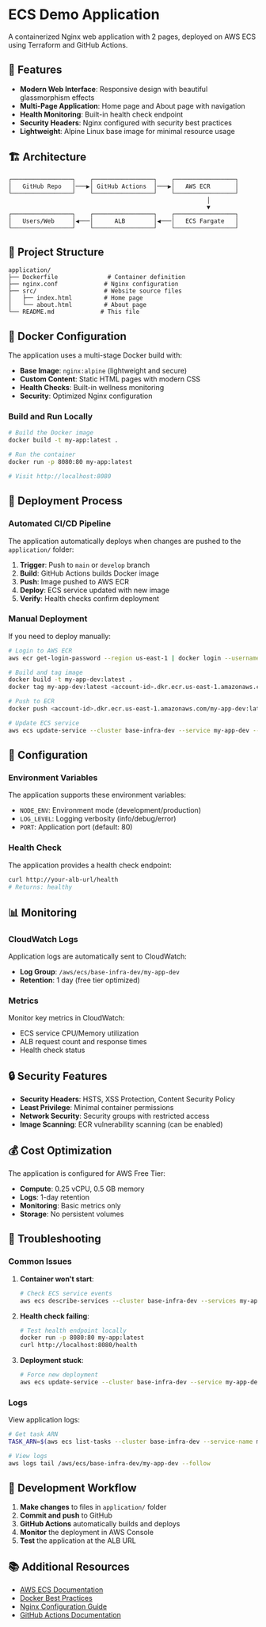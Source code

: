 # ECS Demo Application

A containerized Nginx web application with 2 pages, deployed on AWS ECS using Terraform and GitHub Actions.

## 🌟 Features

- **Modern Web Interface**: Responsive design with beautiful glassmorphism effects
- **Multi-Page Application**: Home page and About page with navigation
- **Health Monitoring**: Built-in health check endpoint
- **Security Headers**: Nginx configured with security best practices
- **Lightweight**: Alpine Linux base image for minimal resource usage

## 🏗️ Architecture

```
┌─────────────────┐    ┌─────────────────┐    ┌─────────────────┐
│   GitHub Repo   │───▶│ GitHub Actions  │───▶│   AWS ECR       │
└─────────────────┘    └─────────────────┘    └─────────────────┘
                                                        │
                                                        ▼
┌─────────────────┐    ┌─────────────────┐    ┌─────────────────┐
│   Users/Web     │◀───│      ALB        │◀───│   ECS Fargate   │
└─────────────────┘    └─────────────────┘    └─────────────────┘
```

## 📁 Project Structure

```
application/
├── Dockerfile              # Container definition
├── nginx.conf             # Nginx configuration
├── src/                   # Website source files
│   ├── index.html         # Home page
│   └── about.html         # About page
└── README.md             # This file
```

## 🐳 Docker Configuration

The application uses a multi-stage Docker build with:
- **Base Image**: `nginx:alpine` (lightweight and secure)
- **Custom Content**: Static HTML pages with modern CSS
- **Health Checks**: Built-in wellness monitoring
- **Security**: Optimized Nginx configuration

### Build and Run Locally

```bash
# Build the Docker image
docker build -t my-app:latest .

# Run the container
docker run -p 8080:80 my-app:latest

# Visit http://localhost:8080
```

## 🚀 Deployment Process

### Automated CI/CD Pipeline

The application automatically deploys when changes are pushed to the `application/` folder:

1. **Trigger**: Push to `main` or `develop` branch
2. **Build**: GitHub Actions builds Docker image
3. **Push**: Image pushed to AWS ECR
4. **Deploy**: ECS service updated with new image
5. **Verify**: Health checks confirm deployment

### Manual Deployment

If you need to deploy manually:

```bash
# Login to AWS ECR
aws ecr get-login-password --region us-east-1 | docker login --username AWS --password-stdin <account-id>.dkr.ecr.us-east-1.amazonaws.com

# Build and tag image
docker build -t my-app-dev:latest .
docker tag my-app-dev:latest <account-id>.dkr.ecr.us-east-1.amazonaws.com/my-app-dev:latest

# Push to ECR
docker push <account-id>.dkr.ecr.us-east-1.amazonaws.com/my-app-dev:latest

# Update ECS service
aws ecs update-service --cluster base-infra-dev --service my-app-dev --force-new-deployment
```

## 🔧 Configuration

### Environment Variables

The application supports these environment variables:

- `NODE_ENV`: Environment mode (development/production)
- `LOG_LEVEL`: Logging verbosity (info/debug/error)
- `PORT`: Application port (default: 80)

### Health Check

The application provides a health check endpoint:

```bash
curl http://your-alb-url/health
# Returns: healthy
```

## 📊 Monitoring

### CloudWatch Logs

Application logs are automatically sent to CloudWatch:
- **Log Group**: `/aws/ecs/base-infra-dev/my-app-dev`
- **Retention**: 1 day (free tier optimized)

### Metrics

Monitor key metrics in CloudWatch:
- ECS service CPU/Memory utilization
- ALB request count and response times
- Health check status

## 🔒 Security Features

- **Security Headers**: HSTS, XSS Protection, Content Security Policy
- **Least Privilege**: Minimal container permissions
- **Network Security**: Security groups with restricted access
- **Image Scanning**: ECR vulnerability scanning (can be enabled)

## 💰 Cost Optimization

The application is configured for AWS Free Tier:
- **Compute**: 0.25 vCPU, 0.5 GB memory
- **Logs**: 1-day retention
- **Monitoring**: Basic metrics only
- **Storage**: No persistent volumes

## 🐛 Troubleshooting

### Common Issues

1. **Container won't start**:
   ```bash
   # Check ECS service events
   aws ecs describe-services --cluster base-infra-dev --services my-app-dev
   ```

2. **Health check failing**:
   ```bash
   # Test health endpoint locally
   docker run -p 8080:80 my-app:latest
   curl http://localhost:8080/health
   ```

3. **Deployment stuck**:
   ```bash
   # Force new deployment
   aws ecs update-service --cluster base-infra-dev --service my-app-dev --force-new-deployment
   ```

### Logs

View application logs:
```bash
# Get task ARN
TASK_ARN=$(aws ecs list-tasks --cluster base-infra-dev --service-name my-app-dev --query 'taskArns[0]' --output text)

# View logs
aws logs tail /aws/ecs/base-infra-dev/my-app-dev --follow
```

## 🔄 Development Workflow

1. **Make changes** to files in `application/` folder
2. **Commit and push** to GitHub
3. **GitHub Actions** automatically builds and deploys
4. **Monitor** the deployment in AWS Console
5. **Test** the application at the ALB URL

## 📚 Additional Resources

- [AWS ECS Documentation](https://docs.aws.amazon.com/ecs/)
- [Docker Best Practices](https://docs.docker.com/develop/dev-best-practices/)
- [Nginx Configuration Guide](https://nginx.org/en/docs/)
- [GitHub Actions Documentation](https://docs.github.com/en/actions)
